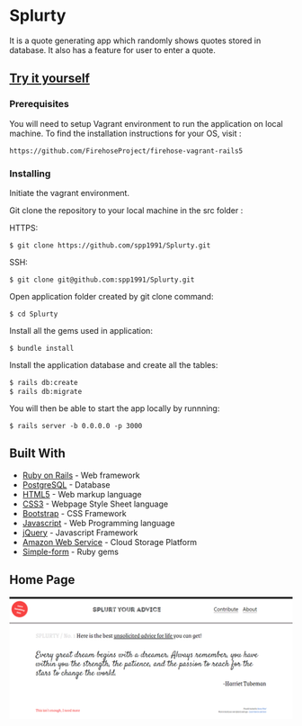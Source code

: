# Splurty

It is a quote generating app which randomly shows quotes stored in database. It also has a feature for user to enter a quote.

## [Try it yourself](https://splurty-sunny-patel.herokuapp.com/) 

### Prerequisites

You will need to setup Vagrant environment to run the application on local machine. To find the installation instructions for your OS, visit :

```
https://github.com/FirehoseProject/firehose-vagrant-rails5
```
### Installing

Initiate the vagrant environment.

Git clone the repository to your local machine in the src folder :

HTTPS:
```
$ git clone https://github.com/spp1991/Splurty.git
```

SSH:

```
$ git clone git@github.com:spp1991/Splurty.git
```

Open application folder created by git clone command:

```
$ cd Splurty
```

Install all the gems used in application:

```
$ bundle install
```

Install the application database and create all the tables:

```
$ rails db:create
$ rails db:migrate
```

You will then be able to start the app locally by runnning:

```
$ rails server -b 0.0.0.0 -p 3000
```

## Built With

* [Ruby on Rails](https://rubyonrails.org/) - Web framework
* [PostgreSQL](https://www.postgresql.org/) - Database
* [HTML5](https://en.wikipedia.org/wiki/HTML5) - Web markup language
* [CSS3](http://www.css3.info/) - Webpage Style Sheet language
* [Bootstrap](https://getbootstrap.com/) - CSS Framework
* [Javascript](https://www.javascript.com/) - Web Programming language
* [jQuery](https://jquery.com/) - Javascript Framework
* [Amazon Web Service](https://aws.amazon.com/) - Cloud Storage Platform
* [Simple-form](https://github.com/heartcombo/simple_form) - Ruby gems

## Home Page
<img src="screenshot.png" alt="Screenshot Home">
